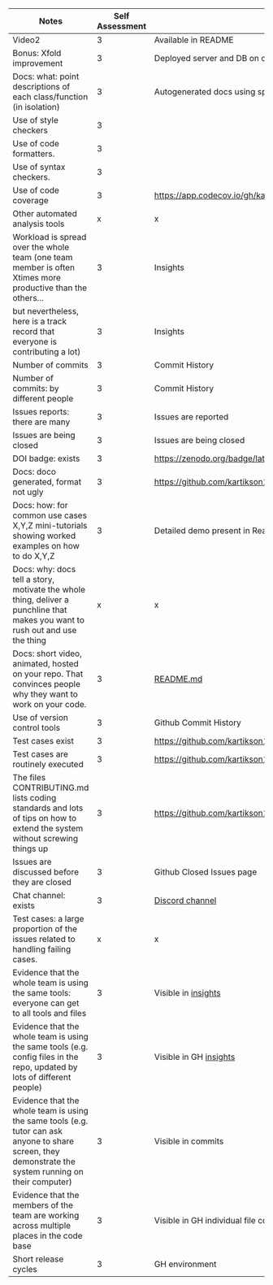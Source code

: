 |Notes|Self Assessment|evidence|
|-----|---------------|--------|
|Video2|3|Available in README|
|Bonus: Xfold improvement|3|Deployed server and DB on cloud (Details available in README)|
|Docs: what: point descriptions of each class/function (in isolation)|3|Autogenerated docs using sphinx [docs](https://github.com/kartikson1/slackpoint/tree/main/docs/source) present |
|Use of style checkers|3||
|Use of code formatters.|3||
|Use of syntax checkers.|3||
|Use of code coverage|3|https://app.codecov.io/gh/kartikson1/slackpoint|
|Other automated analysis tools|x|x|
|Workload is spread over the whole team (one team member is often Xtimes more productive than the others...|3|Insights|
|but nevertheless, here is a track record that everyone is contributing a lot)|3|Insights|
|Number of commits|3|Commit History|
|Number of commits: by different people|3|Commit History|
|Issues reports: there are many|3|Issues are reported|
|Issues are being closed|3|Issues are being closed|
|DOI badge: exists|3|https://zenodo.org/badge/latestdoi/570734706|
|Docs: doco generated, format not ugly|3|https://github.com/kartikson1/slackpoint/tree/main/docs|
|Docs: how: for common use cases X,Y,Z mini-tutorials showing worked examples on how to do X,Y,Z|3|Detailed demo present in Readme.md|
|Docs: why: docs tell a story, motivate the whole thing, deliver a punchline that makes you want to rush out and use the thing|x|x|
|Docs: short video, animated, hosted on your repo. That convinces people why they want to work on your code.|3|[README.md](https://github.com/kartikson1/slackpoint/blob/main/backend/README.md)|
|Use of version control tools|3|Github Commit History|
|Test cases exist|3|https://github.com/kartikson1/slackpoint/tree/main/tests|
|Test cases are routinely executed|3|https://github.com/kartikson1/slackpoint/actions|
|The files CONTRIBUTING.md lists coding standards and lots of tips on how to extend the system without screwing things up|3|https://github.com/kartikson1/slackpoint/blob/main/CONTRIBUTING.md|
|Issues are discussed before they are closed|3|Github Closed Issues page|
|Chat channel: exists|3|[Discord channel](https://discord.gg/2PKBMapCKz)|
|Test cases: a large proportion of the issues related to handling failing cases.|x|x|
|Evidence that the whole team is using the same tools: everyone can get to all tools and files|3|Visible in [insights](https://github.com/kartikson1/slackpoint/graphs/contributors)|
|Evidence that the whole team is using the same tools (e.g. config files in the repo, updated by lots of different people)|3|Visible in GH [insights](https://github.com/kartikson1/slackpoint/graphs/contributors)|
|Evidence that the whole team is using the same tools (e.g. tutor can ask anyone to share screen, they demonstrate the system running on their computer)|3|Visible in commits|
|Evidence that the members of the team are working across multiple places in the code base|3|Visible in GH individual file contributors|
|Short release cycles|3|GH environment|
